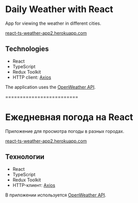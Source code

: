 # Daily Weather with React

App for viewing the weather in different cities.

[react-ts-weather-app2.herokuapp.com](https://react-ts-weather-app2.herokuapp.com/)

## Technologies

* React
* TypeScript
* Redux Toolkit
* HTTP client: [Axios](https://github.com/axios/axios)

The application uses the [OpenWeather API](https://openweathermap.org/api).

=========================

# Ежедневная погода на React

Приложение для просмотра погоды в разных городах.

[react-ts-weather-app2.herokuapp.com](https://react-ts-weather-app2.herokuapp.com/)

## Технологии

* React
* TypeScript
* Redux Toolkit
* HTTP-клиент: [Axios](https://github.com/axios/axios)

В приложении используется [OpenWeather API](https://openweathermap.org/api).
